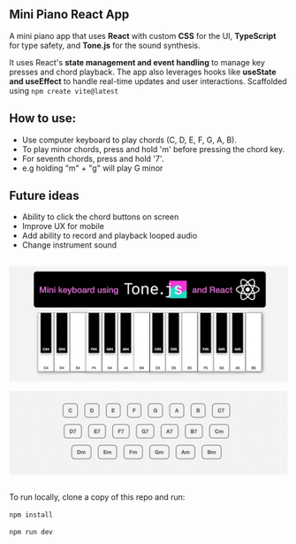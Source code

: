 ## Mini Piano React App


A mini piano app that uses **React** with custom **CSS** for the UI, **TypeScript** for type safety, and **Tone.js** for the sound synthesis. 

It uses React's **state management and event handling** to manage key presses and chord playback. The app also leverages hooks like **useState and useEffect** to handle real-time updates and user interactions. Scaffolded using ```npm create vite@latest```

##




## How to use:
- Use computer keyboard to play chords (C, D, E, F, G, A, B).
- To play minor chords, press and hold 'm' before pressing the chord key.
- For seventh chords, press and hold '7'. 
- e.g holding "m" + "g" will play G minor


## Future ideas
- Ability to click the chord buttons on screen
- Improve UX for mobile
- Add ability to record and playback looped audio
- Change instrument sound


##



![piano screenshot](image.png)

![alt text](image-4.png)

##

To run locally, clone a copy of this repo and run:

```npm install```

```npm run dev```




